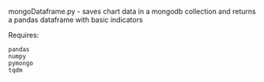 mongoDataframe.py - saves chart data in a mongodb collection and returns a pandas dataframe with basic indicators

Requires:
```
pandas
numpy
pymongo
tqdm
```

